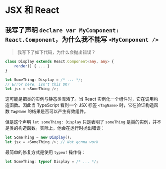 # JSX 和 React

## 我写了声明 `declare var MyComponent: React.Component`，为什么我不能写 `<MyComponent />`

> 我写下了如下代码，为什么会抛出错误？

```ts
class Display extends React.Component<any, any> {
    render() { ... }
}

let SomeThing: Display = /* ... */;
// Error here, isn't this OK?
let jsx = <SomeThing />;
```

这可能是把类的实例与静态类混淆了。当 React 实例化一个组件时，它在调用构造函数。因此当 TypeScript 看到一个 JSX 标签 `<TagName>` 时，它在验证构造函数 `TagName` 的结果是否可以产生有效组件。

但是这个声明 `let someThing: Display` 只是表明了 `someThing` 是类的实例，并不是类的构造函数。实际上，他会在运行时抛出错误：

```ts
let SomeThing = new Display();
let jsx = <SomeThing />; // Not gonna work
```

最简单的修复方式是使用 `typeof` 操作符：

```ts
let SomeThing: typeof Display = /* ... */;
```
